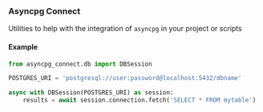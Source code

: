 ### Asyncpg Connect

Utilities to help with the integration of `asyncpg` in your project or scripts

#### Example

```python
from asyncpg_connect.db import DBSession

POSTGRES_URI = 'postgresql://user:password@localhost:5432/dbname'

async with DBSession(POSTGRES_URI) as session:
    results = await session.connection.fetch('SELECT * FROM mytable')

```


